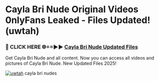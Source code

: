 # Cayla Bri Nude Original Videos 0nlyFans Leaked - Files Updated! (uwtah)

<h3>🔴 CLICK HERE 🌐==►► <a href="https://tinyurl.com/5h6xmrr3" rel="nofollow">Cayla Bri Nude Updated Files</a></h3>

Get Cayla Bri Nude and all content. Now you can access all videos and pictures of Cayla Bri Nude. New Updated Files 2025!

[![uwtah](https://i.imgur.com/KVD873Z.gif)](https://tinyurl.com/5h6xmrr3)
cayla bri nudes